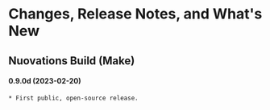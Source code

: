 # Changes, Release Notes, and What's New

## Nuovations Build (Make)

#### 0.9.0d (2023-02-20)

    * First public, open-source release.

